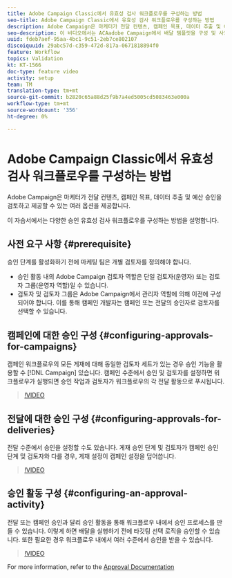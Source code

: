 ```yaml
---
title: Adobe Campaign Classic에서 유효성 검사 워크플로우를 구성하는 방법
seo-title: Adobe Campaign Classic에서 유효성 검사 워크플로우를 구성하는 방법
description: Adobe Campaign은 마케터가 전달 컨텐츠, 캠페인 목표, 데이터 추출 및 예산 승인을 검토하고 제공할 수 있는 여러 옵션을 제공합니다. 이 자습서에서는 다양한 승인 유효성 검사 워크플로우를 구성하는 방법을 설명합니다.
seo-description: 이 비디오에서는 ACAadobe Campaign에서 배달 템플릿을 구성 및 사용하는 방법에 대해 설명합니다. 마케터는 배포 컨텐츠, 캠페인 대상, 데이터 추출 및 예산 승인을 검토하고 제공할 수 있는 여러 옵션을 제공합니다. 이 자습서에서는 다양한 승인 유효성 검사 워크플로우를 구성하는 방법을 설명합니다.
uuid: fdeb7aef-95aa-4bc1-9c51-2eb7ce802107
discoiquuid: 29abc57d-c359-472d-817a-0671818894f0
feature: Workflow
topics: Validation
kt: KT-1566
doc-type: feature video
activity: setup
team: TM
translation-type: tm+mt
source-git-commit: b2820c65a88d25f9b7a4ed5005cd5083463e000a
workflow-type: tm+mt
source-wordcount: '356'
ht-degree: 0%

---
```



# Adobe Campaign Classic에서 유효성 검사 워크플로우를 구성하는 방법

Adobe Campaign은 마케터가 전달 컨텐츠, 캠페인 목표, 데이터 추출 및 예산 승인을 검토하고 제공할 수 있는 여러 옵션을 제공합니다.

이 자습서에서는 다양한 승인 유효성 검사 워크플로우를 구성하는 방법을 설명합니다.

## 사전 요구 사항 {#prerequisite}

승인 단계를 활성화하기 전에 마케팅 팀은 개별 검토자를 정의해야 합니다.

* 승인 활동 내의 Adobe Campaign 검토자 역할은 단일 검토자(운영자) 또는 검토자 그룹(운영자 역할)일 수 있습니다.
* 검토자 및 검토자 그룹은 Adobe Campaign에서 관리자 역할에 의해 이전에 구성되어야 합니다. 이를 통해 캠페인 개발자는 캠페인 또는 전달의 승인자로 검토자를 선택할 수 있습니다.

## 캠페인에 대한 승인 구성  {#configuring-approvals-for-campaigns}

캠페인 워크플로우의 모든 게재에 대해 동일한 검토자 세트가 있는 경우 승인 기능을 활용할 수 [!DNL Campaign] 있습니다. 캠페인 수준에서 승인 및 검토자를 설정하면 워크플로우가 실행되면 승인 작업과 검토자가 워크플로우의 각 전달 활동으로 푸시됩니다.

>[!VIDEO](https://video.tv.adobe.com/v/25175?quality=12)

## 전달에 대한 승인 구성  {#configuring-approvals-for-deliveries}

전달 수준에서 승인을 설정할 수도 있습니다. 게재 승인 단계 및 검토자가 캠페인 승인 단계 및 검토자와 다를 경우, 게재 설정이 캠페인 설정을 덮어씁니다.

>[!VIDEO](https://video.tv.adobe.com/v/25176?quality=12)

## 승인 활동 구성  {#configuring-an-approval-activity}

전달 또는 캠페인 승인과 달리 승인 활동을 통해 워크플로우 내에서 승인 프로세스를 만들 수 있습니다. 이렇게 하면 배달을 실행하기 전에 타깃팅 선택 로직을 승인할 수 있습니다. 또한 필요한 경우 워크플로우 내에서 여러 수준에서 승인을 받을 수 있습니다.

>[!VIDEO](https://video.tv.adobe.com/v/25174?quality=12)

For more information, refer to the [Approval Documentation](https://docs.adobe.com/help/en/campaign-classic/using/automating-with-workflows/flow-control-activities/approval.html)
